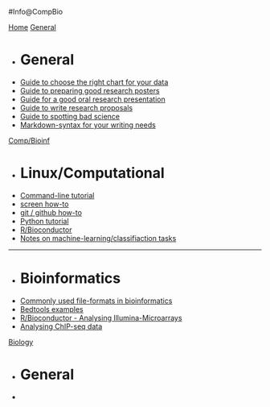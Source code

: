 #Info@CompBio

[Home](index.md)
[General]()

  * # General
  * [Guide to choose the right chart for your data](general_chart.md)
  * [Guide to preparing good research posters](general_poster.md)
  * [Guide for a good oral research presentation](general_presentation.md)
  * [Guide to write research proposals](general_proposal.md)
  * [Guide to spotting bad science](general_badsci.md)
  * [Markdown-syntax for your writing needs](general_markdown.md)

[Comp/Bioinf]()

  * # Linux/Computational
  * [Command-line tutorial](comp_unix.md)
  * [screen how-to](comp_screen.md)
  * [git / github how-to](comp_git.md)
  * [Python tutorial](comp_python.md)
  * [R/Bioconductor](comp_r.md)
  * [Notes on machine-learning/classifiaction tasks](comp_classification.md)
  ----
  * # Bioinformatics
  * [Commonly used file-formats in bioinformatics](bioinf_files.md) 
  * [Bedtools examples](bioinf_bedtools.md)
  * [R/Bioconductor - Analysing Illumina-Microarrays](bioinf_illumina.md)
  * [Analysing ChIP-seq data](bioinf_chipseq.md)


[Biology]()

  * # General
  * []()

<!--
  * [lifOver]()
  * [Samtools examples]()
  ----
  * # Workflows
  * [RNA-seq: Calling diff. expr. genes (edgeR)]()
  * [Affy-Microarrays: Calling diff. expr. genes (limma)]()
  * [Illumina-Microarrays: Calling diff. expr. genes]()
  * [Motif-analysis: TFBS predicitons using known motifs]()
  * [Gene-set enrichment analysis]()
  -->

